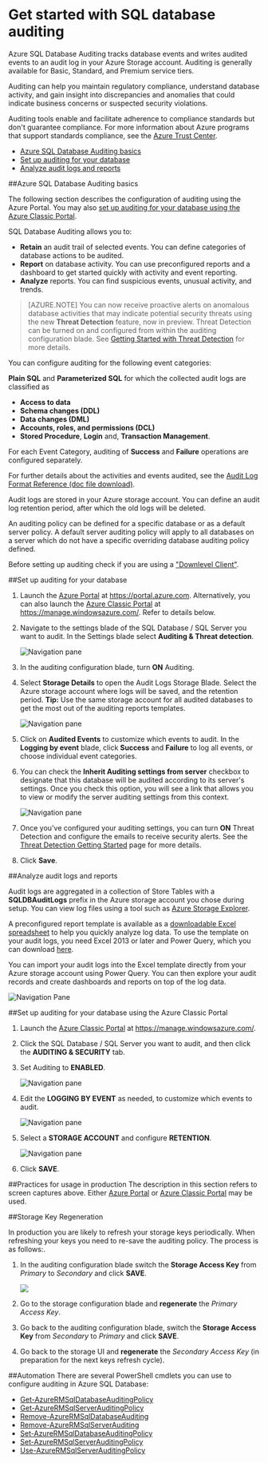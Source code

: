 <properties
	pageTitle="Get started with SQL database auditing | Microsoft Azure"
	description="Get started with SQL database auditing"
	services="sql-database"
	documentationCenter=""
	authors="jeffgoll"
	manager="jeffreyg"
	editor=""/>

<tags
	ms.service="sql-database"
	ms.workload="data-management"
	ms.tgt_pltfrm="na"
	ms.devlang="na"
	ms.topic="article"
	ms.date="02/03/2016"
	ms.author="jeffreyg; ronitr"/>
 
# Get started with SQL database auditing
Azure SQL Database Auditing tracks database events and writes audited events to an audit log in your Azure Storage account. Auditing is generally available for Basic, Standard, and Premium service tiers.

Auditing can help you maintain regulatory compliance, understand  database activity, and gain insight into discrepancies and anomalies that could indicate business concerns or suspected security violations.

Auditing tools enable and facilitate adherence to compliance standards but don't guarantee compliance. For more information about Azure programs that support standards compliance, see the [Azure Trust Center](https://azure.microsoft.com/support/trust-center/compliance/).

+ [Azure SQL Database Auditing basics]
+ [Set up auditing for your database]
+ [Analyze audit logs and reports]

##<a id="subheading-1"></a>Azure SQL Database Auditing basics

The following section describes the configuration of auditing using the Azure Portal. You may also [set up auditing for your database using the Azure Classic Portal].

SQL Database Auditing allows you to:

- **Retain** an audit trail of selected events. You can define categories of database actions to be audited.
- **Report** on database activity. You can use preconfigured reports and a dashboard to get started quickly with activity and event reporting.
- **Analyze** reports. You can find suspicious events, unusual activity, and trends.

> [AZURE.NOTE] You can now receive proactive alerts on anomalous database activities that may indicate potential security threats using the new **Threat Detection** feature, now in preview. Threat Detection can be turned on and configured from within the auditing configuration blade. See [Getting Started with Threat Detection](sql-database-threat-detection-get-started.md) for more details.

You can configure auditing for the following event categories:

**Plain SQL** and **Parameterized SQL** for which the collected audit logs are classified as  

- **Access to data**
- **Schema changes (DDL)**
- **Data changes (DML)**
- **Accounts, roles, and permissions (DCL)**
- **Stored Procedure**, **Login** and, **Transaction Management**.

For each Event Category, auditing of **Success** and **Failure** operations are configured separately.

For further details about the activities and events audited, see the [Audit Log Format Reference (doc file download)](http://go.microsoft.com/fwlink/?LinkId=506733).

Audit logs are stored in your Azure storage account. You can define an audit log retention period, after which the old logs will be deleted.

An auditing policy can be defined for a specific database or as a default server policy. A default server auditing policy will apply to all databases on a server which do not have a specific overriding database auditing policy defined.

Before setting up auditing check if you are using a ["Downlevel Client"](sql-database-auditing-and-dynamic-data-masking-downlevel-clients.md).


##<a id="subheading-2"></a>Set up auditing for your database

1. Launch the [Azure Portal](https://portal.azure.com) at https://portal.azure.com. Alternatively, you can also launch the [Azure Classic Portal](https://manage.windowsazure.com/) at https://manage.windowsazure.com/. Refer to details below.

2. Navigate to the settings blade of the SQL Database / SQL Server you want to audit. In the Settings blade select **Auditing & Threat detection**.

	![Navigation pane][1]

3. In the auditing configuration blade, turn **ON** Auditing.

4. Select **Storage Details** to open the Audit Logs Storage Blade. Select the Azure storage account where logs will be saved, and the retention period. **Tip:** Use the same storage account for all audited databases to get the most out of the auditing reports templates.

	![Navigation pane][2]

5. Click on **Audited Events** to customize which events to audit. In the **Logging by event** blade, click **Success** and **Failure** to log all events, or choose individual event categories.


6. You can check the **Inherit Auditing settings from server** checkbox to designate that this database will be audited according to its server's settings. Once you check this option, you will see a link that allows you to view or modify the server auditing settings from this context.

	![Navigation pane][3]

7. Once you've configured your auditing settings, you can turn **ON** Threat Detection and configure the emails to receive security alerts. See the [Threat Detection Getting Started](sql-database-threat-detection-get-started.md) page for more details.

8. Click **Save**.



##<a id="subheading-3"></a>Analyze audit logs and reports

Audit logs are aggregated in a collection of Store Tables with a **SQLDBAuditLogs** prefix in the Azure storage account you chose during setup. You can view log files using a tool such as [Azure Storage Explorer](http://azurestorageexplorer.codeplex.com/).

A preconfigured report template is available as a [downloadable Excel spreadsheet](http://go.microsoft.com/fwlink/?LinkId=403540) to help you quickly analyze log data. To use the template on your audit logs, you need Excel 2013 or later and Power Query, which you can download [here](http://www.microsoft.com/download/details.aspx?id=39379).

You can import your audit logs into the Excel template directly from your Azure storage account using Power Query. You can then explore your audit records and create dashboards and reports on top of the log data.


![Navigation Pane][4]


##<a id="subheading-4"></a>Set up auditing for your database using the Azure Classic Portal

1. Launch the [Azure Classic Portal](https://manage.windowsazure.com/) at https://manage.windowsazure.com/.

2. Click the SQL Database / SQL Server you want to audit, and then click the **AUDITING & SECURITY** tab.

3. Set Auditing to **ENABLED**.

	![Navigation pane][5]

4. Edit the **LOGGING BY EVENT** as needed, to customize which events to audit.

	![Navigation pane][6]

5. Select a **STORAGE ACCOUNT** and configure **RETENTION**.

	![Navigation pane][7]

6. Click **SAVE**.




##<a id="subheading-5">Practices for usage in production</a>
The description in this section refers to screen captures above. Either [Azure Portal](https://portal.azure.com) or [Azure Classic Portal](https://manage.windowsazure.com/) may be used.


##<a id="subheading-6"></a>Storage Key Regeneration

In production you are likely to refresh your storage keys periodically. When refreshing your keys you need to re-save the auditing policy. The process is as follows:.


1. In the auditing configuration blade switch the **Storage Access Key** from *Primary* to *Secondary* and click **SAVE**.

	![][8]

2. Go to the storage configuration blade and **regenerate** the *Primary Access Key*.

3. Go back to the auditing configuration blade, switch the **Storage Access Key** from *Secondary* to *Primary* and click **SAVE**.

4. Go back to the storage UI and **regenerate** the *Secondary Access Key* (in preparation for the next keys refresh cycle).
  
##<a id="subheading-7"></a>Automation
There are several PowerShell cmdlets you can use to configure auditing in Azure SQL Database:

- [Get-AzureRMSqlDatabaseAuditingPolicy](https://msdn.microsoft.com/library/azure/mt603731.aspx)
- [Get-AzureRMSqlServerAuditingPolicy](https://msdn.microsoft.com/library/azure/mt619329.aspx)
- [Remove-AzureRMSqlDatabaseAuditing](https://msdn.microsoft.com/library/azure/mt603796.aspx)
- [Remove-AzureRMSqlServerAuditing](https://msdn.microsoft.com/library/azure/mt603574.aspx)
- [Set-AzureRMSqlDatabaseAuditingPolicy](https://msdn.microsoft.com/library/azure/mt603531.aspx)
- [Set-AzureRMSqlServerAuditingPolicy](https://msdn.microsoft.com/library/azure/mt603794.aspx)
- [Use-AzureRMSqlServerAuditingPolicy](https://msdn.microsoft.com/library/azure/mt619353.aspx)




<!--Anchors-->
[Azure SQL Database Auditing basics]: #subheading-1
[Set up auditing for your database]: #subheading-2
[Analyze audit logs and reports]: #subheading-3
[Set up auditing for your database using the Azure Classic Portal]: #subheading-4
[Practices for usage in production]: #subheading-5
[Storage Key Regeneration]: #subheading-6
[Automation]: #subheading-7


<!--Image references-->
[1]: ./media/sql-database-auditing-get-started/1_auditing_get_started_settings.png
[2]: ./media/sql-database-auditing-get-started/2_auditing_get_started_storage_account.png
[3]: ./media/sql-database-auditing-get-started/3_auditing_get_started_inherit_from_server.png
[4]: ./media/sql-database-auditing-get-started/4_auditing_get_started_report_template.png
[5]: ./media/sql-database-auditing-get-started/5_auditing_get_started_classic_portal_enable.png
[6]: ./media/sql-database-auditing-get-started/6_auditing_get_started_classic_portal_events.png
[7]: ./media/sql-database-auditing-get-started/7_auditing_get_started_classic_portal_storage.png
[8]: ./media/sql-database-auditing-get-started/8_auditing_get_started_storage_key_rotation.png


 
